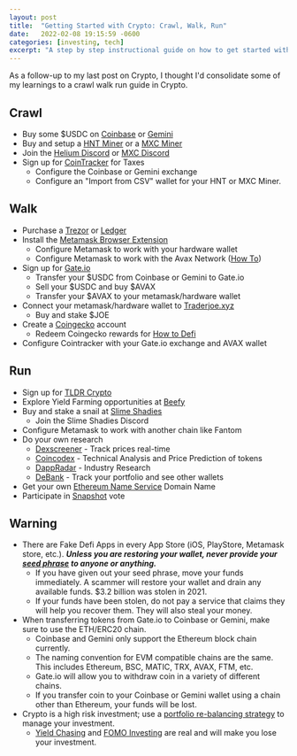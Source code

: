 ```yaml
---
layout: post
title:  "Getting Started with Crypto: Crawl, Walk, Run"
date:   2022-02-08 19:15:59 -0600
categories: [investing, tech]
excerpt: "A step by step instructional guide on how to get started with crypto investing." 
---
```

As a follow-up to my last post on Crypto, I thought I'd consolidate some of my learnings to a crawl walk run guide in Crypto.

## Crawl
- Buy some $USDC on [Coinbase](https://www.coinbase.com/) or [Gemini](https://www.gemini.com)
- Buy and setup a [HNT Miner](https://syncrob.it/) or a [MXC Miner](https://matchx.io/products/m2-pro-lpwan-crypto-miner?variant=40188735619267)
- Join the [Helium Discord](https://discord.gg/helium) or [MXC Discord](https://mxc.news/mxcdiscord)
- Sign up for [CoinTracker](https://www.cointracker.io) for Taxes
    - Configure the Coinbase or Gemini exchange
    - Configure an "Import from CSV" wallet for your HNT or MXC Miner.

## Walk
- Purchase a [Trezor](https://trezor.io) or [Ledger](https://www.ledger.com/)
- Install the [Metamask Browser Extension](https://metamask.io)
    - Configure Metamask to work with your hardware wallet
    - Configure Metamask to work with the Avax Network ([How To](https://support.avax.network/en/articles/4626956-how-do-i-set-up-metamask-on-avalanche))
- Sign up for [Gate.io](https://www.gate.io)
    - Transfer your $USDC from Coinbase or Gemini to Gate.io
    - Sell your $USDC and buy $AVAX
    - Transfer your $AVAX to your metamask/hardware wallet
- Connect your metamask/hardware wallet to [Traderjoe.xyz](https://traderjoexyz.com/home#/farm)
    - Buy and stake $JOE
- Create a [Coingecko](https://www.coingecko.com/) account
    - Redeem Coingecko rewards for [How to Defi](https://www.coingecko.com/account/rewards/how-to-defi-bundle?locale=en)
- Configure Cointracker with your Gate.io exchange and AVAX wallet

## Run
- Sign up for [TLDR Crypto](https://tldr.tech/crypto)
- Explore Yield Farming opportunities at [Beefy](https://beefy.finance/)
- Buy and stake a snail at [Slime Shadies](https://slimeshadies.com/)
    - Join the Slime Shadies Discord
- Configure Metamask to work with another chain like Fantom
- Do your own research
    - [Dexscreener](https://www.dexscreener.com) - Track prices real-time
    - [Coincodex](https://www.coincodex.com) - Technical Analysis and Price Prediction of tokens
    - [DappRadar](https://dappradar.com/blog/) - Industry Research
    - [DeBank](https://dappradar.com/blog/) - Track your portfolio and see other wallets
- Get your own [Ethereum Name Service](https://ens.domains/) Domain Name
- Participate in [Snapshot](https://snapshot.org/) vote

## Warning
- There are Fake Defi Apps in every App Store (iOS, PlayStore, Metamask store, etc.).  ***Unless you are restoring your wallet, never provide your [seed phrase](https://community.metamask.io/t/what-is-a-secret-recovery-phrase-and-how-to-keep-your-crypto-wallet-secure/) to anyone or anything.***
    - If you have given out your seed phrase, move your funds immediately.  A scammer will restore your wallet and drain any available funds.  $3.2 billion was stolen in 2021.  
    - If your funds have been stolen, do not pay a service that claims they will help you recover them.  They will also steal your money.
- When transferring tokens from Gate.io to Coinbase or Gemini, make sure to use the ETH/ERC20 chain.
    - Coinbase and Gemini only support the Ethereum block chain currently.
    - The naming convention for EVM compatible chains are the same.  This includes Ethereum, BSC, MATIC, TRX, AVAX, FTM, etc.
    - Gate.io will allow you to withdraw coin in a variety of different chains.
    - If you transfer coin to your Coinbase or Gemini wallet using a chain other than Ethereum, your funds will be lost.
- Crypto is a high risk investment; use a [portfolio re-balancing strategy](https://afterschoolfinance.com/portfolio-rebalancing-strategies) to manage your investment.
    - [Yield Chasing](https://www.wsj.com/articles/crypto-yield-farmers-chase-high-returns-but-risk-losing-it-all-11626514200) and [FOMO Investing](https://monetka.blog/articles/crypto-fud-fomo-holding/) are real and will make you lose your investment.
    